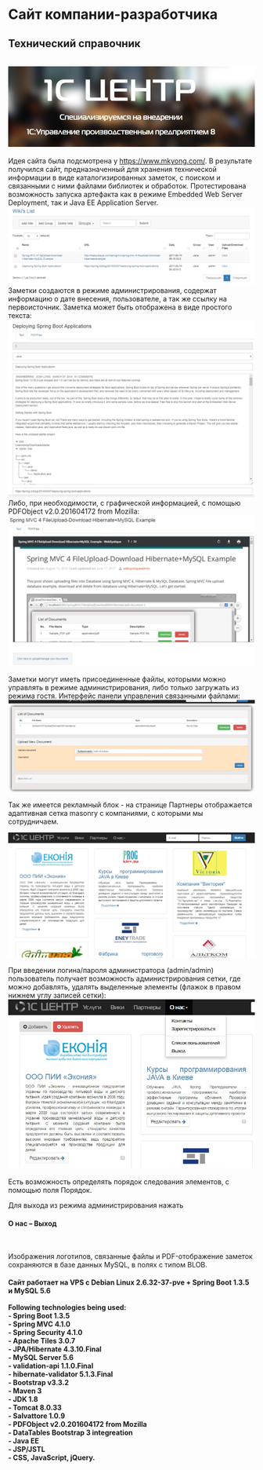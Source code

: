 # Сайт компании-разработчика

<h2>Технический справочник</h2> <br>
<a href="http://1c-centre.com/"><img style="max-width:100%;" alt="WebSite" src="https://github.com/skpavlenko/WS/blob/master/screenshots/Title.jpg"></a>
<br><br>
Идея сайта была подсмотрена у <a href="https://www.mkyong.com/">https://www.mkyong.com/</a>. В результате получился сайт, предназначенный для хранения технической информации в виде каталогизированных заметок, с поиском и связанными с ними файлами библиотек и обработок.
Протестирована возможность запуска артефакта как в режиме Embedded Web Server Deployment, так и Java EE Application Server.
<a href="http://1c-centre.com/wiki"><img style="max-width:100%;" alt="Wiki's" src="https://github.com/skpavlenko/WS/blob/master/screenshots/wikislist.jpg"></a>
<br> 
Заметки создаются в режиме администрирования, содержат информацию о дате внесения, пользователе, а так же ссылку на первоисточник. 
Заметка может быть отображена в виде простого текста:
<img style="max-width:100%;" alt="Partners" src="https://github.com/skpavlenko/WS/blob/master/screenshots/PlainText.jpg">
Либо, при необходимости, с графической информацией, с помощью PDFObject v2.0.201604172 from Mozilla:
<img style="max-width:100%;" alt="Partners" src="https://github.com/skpavlenko/WS/blob/master/screenshots/PDFViewing.jpg">

Заметки могут иметь присоединенные файлы, которыми можно управлять в режиме администрирования, либо только загружать из режима гостя. Интерфейс панели управления связанными файлами:
<img style="max-width:100%;" alt="Partners" src="https://github.com/skpavlenko/WS/blob/master/screenshots/ManageDocuments.jpg">

Так же имеется рекламный блок - на странице Партнеры отображается адаптивная сетка 
masonry с компаниями, с которыми мы сотрудничаем.<br> 

<a href="http://1c-centre.com/partnerslist"><img style="max-width:100%;" alt="WebSite" src="https://github.com/skpavlenko/WS/blob/master/screenshots/Partners.jpg"></a>
<br> 

При введении логина/пароля администратора (admin/admin) пользователь получает возможность администрирования сетки, 
где можно добавлять, удалять выделенные элементы (флажок в правом нижнем углу записей сетки): <br> 
<img style="max-width:100%;" alt="Partners" src="https://github.com/skpavlenko/WS/blob/master/screenshots/Partners_edit.jpg"><br> <br>
Есть возможность определять порядок следования элементов, с помощью поля Порядок. <br>

Для выхода из режима администрирования нажать <h4>О нас – Выход</h4><br>

Изображения логотипов, связанные файлы и PDF-отображение заметок сохраняются в базе данных MySQL, в полях с типом BLOB.<br>

<h4>Сайт работает на VPS с Debian Linux 2.6.32-37-pve + Spring Boot 1.3.5 и MySQL 5.6<br><br>
Following technologies being used:<br>
- Spring Boot 1.3.5<br>
- Spring MVC 4.1.0<br>
- Spring Security 4.1.0<br>
- Apache Tiles 3.0.7<br>
- JPA/Hibernate 4.3.10.Final<br>
- MySQL Server 5.6<br>
- validation-api 1.1.0.Final<br>
- hibernate-validator 5.1.3.Final<br>
- Bootstrap v3.3.2<br>
- Maven 3<br>
- JDK 1.8<br>
- Tomcat 8.0.33<br>
- Salvattore 1.0.9<br>
- PDFObject v2.0.201604172 from Mozilla<br>
- DataTables Bootstrap 3 integreation<br>
- Java EE<br>
- JSP/JSTL<br>
- CSS, JavaScript, jQuery.<br>
</h4>
